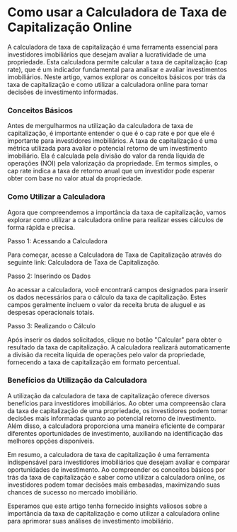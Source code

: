 Como usar a Calculadora de Taxa de Capitalização Online
=======================================================

A calculadora de taxa de capitalização é uma ferramenta essencial para investidores imobiliários que desejam avaliar a lucratividade de uma propriedade. Esta calculadora permite calcular a taxa de capitalização (cap rate), que é um indicador fundamental para analisar e avaliar investimentos imobiliários. Neste artigo, vamos explorar os conceitos básicos por trás da taxa de capitalização e como utilizar a calculadora online para tomar decisões de investimento informadas.

### Conceitos Básicos

Antes de mergulharmos na utilização da calculadora de taxa de capitalização, é importante entender o que é o cap rate e por que ele é importante para investidores imobiliários. A taxa de capitalização é uma métrica utilizada para avaliar o potencial retorno de um investimento imobiliário. Ela é calculada pela divisão do valor da renda líquida de operações (NOI) pela valorização da propriedade. Em termos simples, o cap rate indica a taxa de retorno anual que um investidor pode esperar obter com base no valor atual da propriedade.

### Como Utilizar a Calculadora

Agora que compreendemos a importância da taxa de capitalização, vamos explorar como utilizar a calculadora online para realizar esses cálculos de forma rápida e precisa.

Passo 1: Acessando a Calculadora

Para começar, acesse a Calculadora de Taxa de Capitalização através do seguinte link: Calculadora de Taxa de Capitalização.

Passo 2: Inserindo os Dados

Ao acessar a calculadora, você encontrará campos designados para inserir os dados necessários para o cálculo da taxa de capitalização. Estes campos geralmente incluem o valor da receita bruta de aluguel e as despesas operacionais totais.

Passo 3: Realizando o Cálculo

Após inserir os dados solicitados, clique no botão "Calcular" para obter o resultado da taxa de capitalização. A calculadora realizará automaticamente a divisão da receita líquida de operações pelo valor da propriedade, fornecendo a taxa de capitalização em formato percentual.

### Benefícios da Utilização da Calculadora

A utilização da calculadora de taxa de capitalização oferece diversos benefícios para investidores imobiliários. Ao obter uma compreensão clara da taxa de capitalização de uma propriedade, os investidores podem tomar decisões mais informadas quanto ao potencial retorno de investimento. Além disso, a calculadora proporciona uma maneira eficiente de comparar diferentes oportunidades de investimento, auxiliando na identificação das melhores opções disponíveis.

Em resumo, a calculadora de taxa de capitalização é uma ferramenta indispensável para investidores imobiliários que desejam avaliar e comparar oportunidades de investimento. Ao compreender os conceitos básicos por trás da taxa de capitalização e saber como utilizar a calculadora online, os investidores podem tomar decisões mais embasadas, maximizando suas chances de sucesso no mercado imobiliário.

Esperamos que este artigo tenha fornecido insights valiosos sobre a importância da taxa de capitalização e como utilizar a calculadora online para aprimorar suas análises de investimento imobiliário.